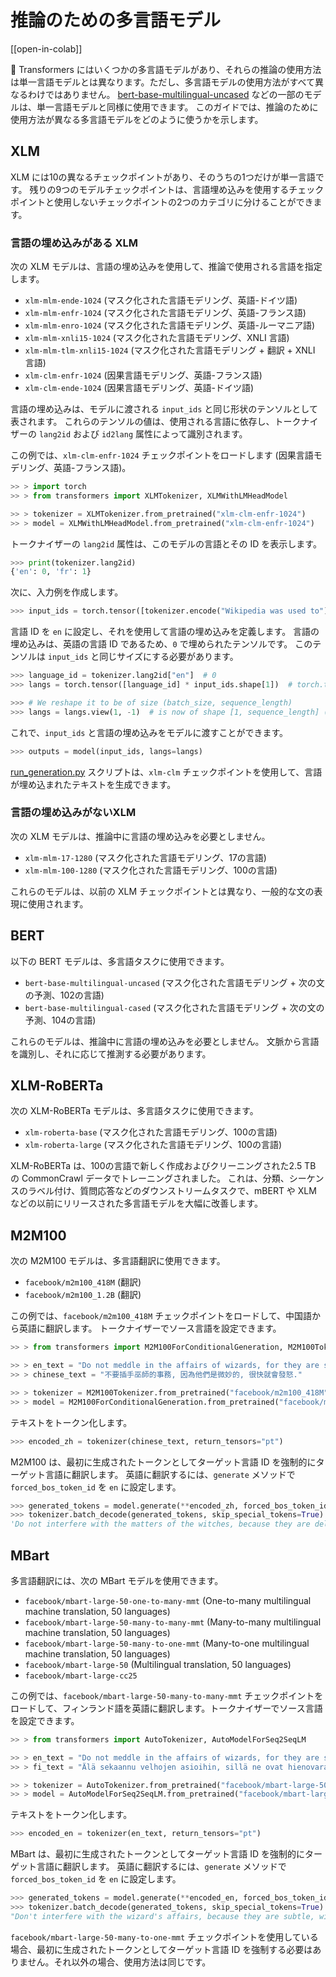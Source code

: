<!--Copyright 2022 The HuggingFace Team. All rights reserved.

Licensed under the Apache License, Version 2.0 (the "License"); you may not use this file except in compliance with
the License. You may obtain a copy of the License at

http://www.apache.org/licenses/LICENSE-2.0

Unless required by applicable law or agreed to in writing, software distributed under the License is distributed on
an "AS IS" BASIS, WITHOUT WARRANTIES OR CONDITIONS OF ANY KIND, either express or implied. See the License for the
specific language governing permissions and limitations under the License.

⚠️ Note that this file is in Markdown but contain specific syntax for our doc-builder (similar to MDX) that may not be
rendered properly in your Markdown viewer.

-->

# 推論のための多言語モデル

[[open-in-colab]]

🤗 Transformers にはいくつかの多言語モデルがあり、それらの推論の使用方法は単一言語モデルとは異なります。ただし、多言語モデルの使用方法がすべて異なるわけではありません。 [bert-base-multilingual-uncased](https://huggingface.co/bert-base-multilingual-uncased) などの一部のモデルは、単一言語モデルと同様に使用できます。 このガイドでは、推論のために使用方法が異なる多言語モデルをどのように使うかを示します。

## XLM

XLM には10の異なるチェックポイントがあり、そのうちの1つだけが単一言語です。 残りの9つのモデルチェックポイントは、言語埋め込みを使用するチェックポイントと使用しないチェックポイントの2つのカテゴリに分けることができます。

### 言語の埋め込みがある XLM

次の XLM モデルは、言語の埋め込みを使用して、推論で使用される言語を指定します。

- `xlm-mlm-ende-1024` (マスク化された言語モデリング、英語-ドイツ語)
- `xlm-mlm-enfr-1024` (マスク化された言語モデリング、英語-フランス語)
- `xlm-mlm-enro-1024` (マスク化された言語モデリング、英語-ルーマニア語)
- `xlm-mlm-xnli15-1024` (マスク化された言語モデリング、XNLI 言語)
- `xlm-mlm-tlm-xnli15-1024` (マスク化された言語モデリング + 翻訳 + XNLI 言語)
- `xlm-clm-enfr-1024` (因果言語モデリング、英語-フランス語)
- `xlm-clm-ende-1024` (因果言語モデリング、英語-ドイツ語)

言語の埋め込みは、モデルに渡される `input_ids` と同じ形状のテンソルとして表されます。 これらのテンソルの値は、使用される言語に依存し、トークナイザーの `lang2id` および `id2lang` 属性によって識別されます。

この例では、`xlm-clm-enfr-1024` チェックポイントをロードします (因果言語モデリング、英語-フランス語)。

```py
>> > import torch
>> > from transformers import XLMTokenizer, XLMWithLMHeadModel

>> > tokenizer = XLMTokenizer.from_pretrained("xlm-clm-enfr-1024")
>> > model = XLMWithLMHeadModel.from_pretrained("xlm-clm-enfr-1024")
```

トークナイザーの `lang2id` 属性は、このモデルの言語とその ID を表示します。

```py
>>> print(tokenizer.lang2id)
{'en': 0, 'fr': 1}
```

次に、入力例を作成します。

```py
>>> input_ids = torch.tensor([tokenizer.encode("Wikipedia was used to")])  # batch size of 1
```

言語 ID を `en` に設定し、それを使用して言語の埋め込みを定義します。 言語の埋め込みは、英語の言語 ID であるため、`0` で埋められたテンソルです。 このテンソルは `input_ids` と同じサイズにする必要があります。

```py
>>> language_id = tokenizer.lang2id["en"]  # 0
>>> langs = torch.tensor([language_id] * input_ids.shape[1])  # torch.tensor([0, 0, 0, ..., 0])

>>> # We reshape it to be of size (batch_size, sequence_length)
>>> langs = langs.view(1, -1)  # is now of shape [1, sequence_length] (we have a batch size of 1)
```

これで、`input_ids` と言語の埋め込みをモデルに渡すことができます。

```py
>>> outputs = model(input_ids, langs=langs)
```

[run_generation.py](https://github.com/huggingface/transformers/tree/main/examples/pytorch/text-generation/run_generation.py) スクリプトは、`xlm-clm` チェックポイントを使用して、言語が埋め込まれたテキストを生成できます。

### 言語の埋め込みがないXLM

次の XLM モデルは、推論中に言語の埋め込みを必要としません。

- `xlm-mlm-17-1280` (マスク化された言語モデリング、17の言語)
- `xlm-mlm-100-1280` (マスク化された言語モデリング、100の言語)

これらのモデルは、以前の XLM チェックポイントとは異なり、一般的な文の表現に使用されます。

## BERT

以下の BERT モデルは、多言語タスクに使用できます。

- `bert-base-multilingual-uncased` (マスク化された言語モデリング + 次の文の予測、102の言語)
- `bert-base-multilingual-cased` (マスク化された言語モデリング + 次の文の予測、104の言語)

これらのモデルは、推論中に言語の埋め込みを必要としません。 文脈から言語を識別し、それに応じて推測する必要があります。

## XLM-RoBERTa

次の XLM-RoBERTa モデルは、多言語タスクに使用できます。

- `xlm-roberta-base` (マスク化された言語モデリング、100の言語)
- `xlm-roberta-large` (マスク化された言語モデリング、100の言語)

XLM-RoBERTa は、100の言語で新しく作成およびクリーニングされた2.5 TB の CommonCrawl データでトレーニングされました。 これは、分類、シーケンスのラベル付け、質問応答などのダウンストリームタスクで、mBERT や XLM などの以前にリリースされた多言語モデルを大幅に改善します。

## M2M100

次の M2M100 モデルは、多言語翻訳に使用できます。

- `facebook/m2m100_418M` (翻訳)
- `facebook/m2m100_1.2B` (翻訳)

この例では、`facebook/m2m100_418M` チェックポイントをロードして、中国語から英語に翻訳します。 トークナイザーでソース言語を設定できます。

```py
>> > from transformers import M2M100ForConditionalGeneration, M2M100Tokenizer

>> > en_text = "Do not meddle in the affairs of wizards, for they are subtle and quick to anger."
>> > chinese_text = "不要插手巫師的事務, 因為他們是微妙的, 很快就會發怒."

>> > tokenizer = M2M100Tokenizer.from_pretrained("facebook/m2m100_418M", src_lang="zh")
>> > model = M2M100ForConditionalGeneration.from_pretrained("facebook/m2m100_418M")
```

テキストをトークン化します。

```py
>>> encoded_zh = tokenizer(chinese_text, return_tensors="pt")
```

M2M100 は、最初に生成されたトークンとしてターゲット言語 ID を強制的にターゲット言語に翻訳します。 英語に翻訳するには、`generate` メソッドで `forced_bos_token_id` を `en` に設定します。

```py
>>> generated_tokens = model.generate(**encoded_zh, forced_bos_token_id=tokenizer.get_lang_id("en"))
>>> tokenizer.batch_decode(generated_tokens, skip_special_tokens=True)
'Do not interfere with the matters of the witches, because they are delicate and will soon be angry.'
```

## MBart

多言語翻訳には、次の MBart モデルを使用できます。

- `facebook/mbart-large-50-one-to-many-mmt` (One-to-many multilingual machine translation, 50 languages)
- `facebook/mbart-large-50-many-to-many-mmt` (Many-to-many multilingual machine translation, 50 languages)
- `facebook/mbart-large-50-many-to-one-mmt` (Many-to-one multilingual machine translation, 50 languages)
- `facebook/mbart-large-50` (Multilingual translation, 50 languages)
- `facebook/mbart-large-cc25`

この例では、`facebook/mbart-large-50-many-to-many-mmt` チェックポイントをロードして、フィンランド語を英語に翻訳します。トークナイザーでソース言語を設定できます。

```py
>> > from transformers import AutoTokenizer, AutoModelForSeq2SeqLM

>> > en_text = "Do not meddle in the affairs of wizards, for they are subtle and quick to anger."
>> > fi_text = "Älä sekaannu velhojen asioihin, sillä ne ovat hienovaraisia ja nopeasti vihaisia."

>> > tokenizer = AutoTokenizer.from_pretrained("facebook/mbart-large-50-many-to-many-mmt", src_lang="fi_FI")
>> > model = AutoModelForSeq2SeqLM.from_pretrained("facebook/mbart-large-50-many-to-many-mmt")
```

テキストをトークン化します。

```py
>>> encoded_en = tokenizer(en_text, return_tensors="pt")
```

MBart は、最初に生成されたトークンとしてターゲット言語 ID を強制的にターゲット言語に翻訳します。 英語に翻訳するには、`generate` メソッドで `forced_bos_token_id` を `en` に設定します。

```py
>>> generated_tokens = model.generate(**encoded_en, forced_bos_token_id=tokenizer.lang_code_to_id("en_XX"))
>>> tokenizer.batch_decode(generated_tokens, skip_special_tokens=True)
"Don't interfere with the wizard's affairs, because they are subtle, will soon get angry."
```

`facebook/mbart-large-50-many-to-one-mmt` チェックポイントを使用している場合、最初に生成されたトークンとしてターゲット言語 ID を強制する必要はありません。それ以外の場合、使用方法は同じです。